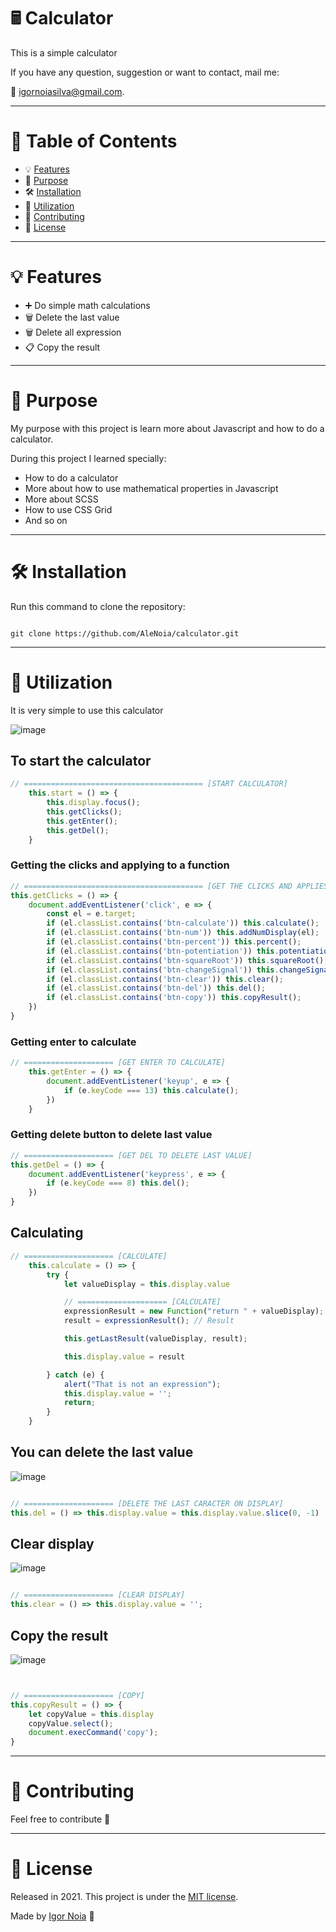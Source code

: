 # 🖩 Calculator
 This is a simple calculator 
 
If you have any question, suggestion or want to contact, mail me:

📧 igornoiasilva@gmail.com.

***
# 📌 Table of Contents
* 💡 [Features](#features)
* 🎯 [Purpose](#Purpose)
* 🛠 [Installation](#Installation)
* 📝 [Utilization](#Utilization)
* 🤝 [Contributing](#Contributing)
* 🧾 [License](#License)
***

# <a name="features"></a>💡 Features

* ➕ Do simple math calculations
* 🗑 Delete the last value
* 🗑 Delete all expression
* 📋 Copy the result

***

# <a name="Purpose"></a>🎯 Purpose

My purpose with this project is learn more about Javascript and how to do a calculator.

During this project I learned specially:

  * How to do a calculator
  * More about how to use mathematical properties in Javascript
  * More about SCSS
  * How to use CSS Grid
  * And so on

***
# <a name="Installation"></a>🛠 Installation

Run this command to clone the repository:

```git

git clone https://github.com/AleNoia/calculator.git

```

***
# <a name="Utilization"></a>📝 Utilization
 
 It is very simple to use this calculator
 
 ![image](https://user-images.githubusercontent.com/82424777/119163611-f0bcc900-ba31-11eb-9b6d-fbc9f052f3fb.png)
 
## To start the calculator

```javascript
// ======================================== [START CALCULATOR]
    this.start = () => {
        this.display.focus();
        this.getClicks();
        this.getEnter();
        this.getDel();
    }
```
### Getting the clicks and applying to a function
```javascript
// ======================================== [GET THE CLICKS AND APPLIES A FUNCTION]
this.getClicks = () => {
    document.addEventListener('click', e => {
        const el = e.target;
        if (el.classList.contains('btn-calculate')) this.calculate();
        if (el.classList.contains('btn-num')) this.addNumDisplay(el);
        if (el.classList.contains('btn-percent')) this.percent();
        if (el.classList.contains('btn-potentiation')) this.potentiation();
        if (el.classList.contains('btn-squareRoot')) this.squareRoot();
        if (el.classList.contains('btn-changeSignal')) this.changeSignal();
        if (el.classList.contains('btn-clear')) this.clear();
        if (el.classList.contains('btn-del')) this.del();
        if (el.classList.contains('btn-copy')) this.copyResult();
    })
}
```

### Getting enter to calculate

```javascript
// ==================== [GET ENTER TO CALCULATE]
    this.getEnter = () => {
        document.addEventListener('keyup', e => {
            if (e.keyCode === 13) this.calculate();
        })
    }
```

### Getting delete button to delete last value

```javascript
// ==================== [GET DEL TO DELETE LAST VALUE]
this.getDel = () => {
    document.addEventListener('keypress', e => {
        if (e.keyCode === 8) this.del();
    })
}
```
## Calculating

```javascript
// ==================== [CALCULATE]
    this.calculate = () => {
        try {
            let valueDisplay = this.display.value

            // ==================== [CALCULATE]
            expressionResult = new Function("return " + valueDisplay);
            result = expressionResult(); // Result

            this.getLastResult(valueDisplay, result);

            this.display.value = result

        } catch (e) {
            alert("That is not an expression");
            this.display.value = '';
            return;
        }
    }
```


## You can delete the last value


![image](https://user-images.githubusercontent.com/82424777/119158817-0085de80-ba2d-11eb-9dca-75a13ef6a32e.png)

```javascript

// ==================== [DELETE THE LAST CARACTER ON DISPLAY]
this.del = () => this.display.value = this.display.value.slice(0, -1)

```

## Clear display

![image](https://user-images.githubusercontent.com/82424777/119159227-696d5680-ba2d-11eb-8de7-e01b21f7d5bf.png)

```javascript

// ==================== [CLEAR DISPLAY]
this.clear = () => this.display.value = '';

```

## Copy the result

![image](https://user-images.githubusercontent.com/82424777/119159805-ff08e600-ba2d-11eb-874c-7d1bab51f34d.png)

```javascript


// ==================== [COPY]
this.copyResult = () => {
    let copyValue = this.display
    copyValue.select();
    document.execCommand('copy');
}

```


***
# <a name="Contributing"></a>🤝 Contributing

Feel free to contribute 🙂

***
# <a name="License"></a>🧾 License

Released in 2021. This project is under the [MIT license](https://github.com/AleNoia/calculator/blob/main/LICENSE).

Made by [Igor Noia](https://github.com/AleNoia) 👋


